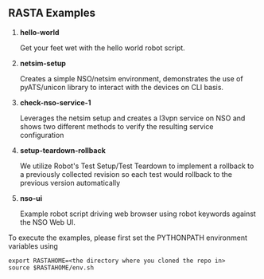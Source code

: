 ## RASTA Examples

1. **hello-world**

    Get your feet wet with the hello world robot script.

2. **netsim-setup**

    Creates a simple NSO/netsim environment, demonstrates the use of pyATS/unicon library to interact with the devices on CLI basis.

3. **check-nso-service-1**

    Leverages the netsim setup and creates a l3vpn service on NSO and shows two different methods to verify the resulting service configuration

4. **setup-teardown-rollback**

    We utilize Robot's Test Setup/Test Teardown to implement a rollback to a previously collected revision so each test would rollback to the previous version automatically

5. **nso-ui**

    Example robot script driving web browser using robot keywords against the NSO Web UI.


To execute the examples, please first set the PYTHONPATH environment variables using

```
export RASTAHOME=<the directory where you cloned the repo in>
source $RASTAHOME/env.sh
```
